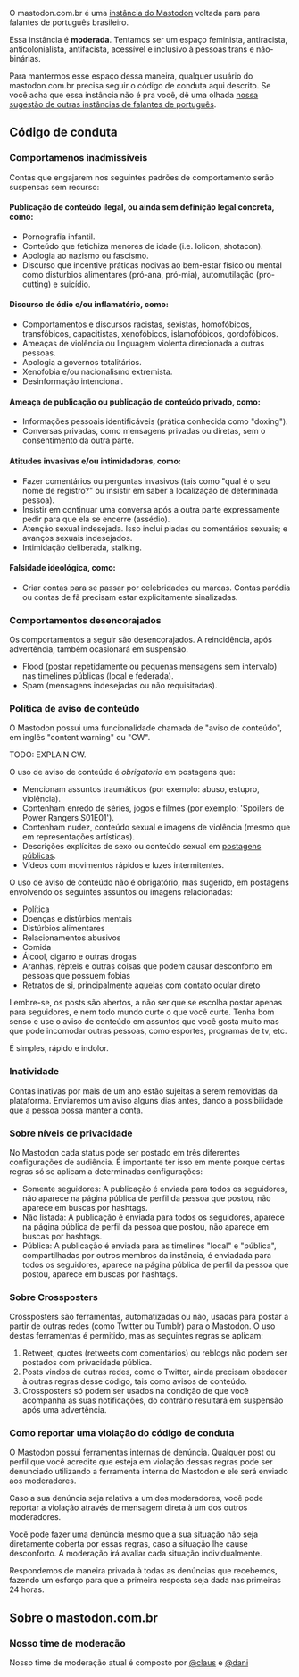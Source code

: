O mastodon.com.br é uma [instância do Mastodon](https://joinmastodon.org) voltada para para falantes de português brasileiro.

Essa instância é **moderada**. Tentamos ser um espaço feminista, antiracista, anticolonialista, antifacista, acessível e inclusivo à pessoas trans e não-binárias.

Para mantermos esse espaço dessa maneira, qualquer usuário do mastodon.com.br precisa seguir o código de conduta aqui descrito. Se você acha que essa instância não é pra você, dê uma olhada [nossa sugestão de outras instâncias de falantes de português](https://instances.social/list#lang=pt&allowed=&prohibited=nudity_nocw,pornography_nocw,spam,advertising,spoilers_nocw&users=).

## Código de conduta

### Comportamenos inadmissíveis

Contas que engajarem nos seguintes padrões de comportamento serão suspensas sem recurso:

#### Publicação de conteúdo ilegal, ou ainda sem definição legal concreta, como:

*   Pornografia infantil.
*   Conteúdo que fetichiza menores de idade (i.e. lolicon, shotacon).
*   Apologia ao nazismo ou fascismo.
*   Discurso que incentive práticas nocivas ao bem-estar fisico ou mental como disturbios alimentares (pró-ana, pró-mia), automutilação (pro-cutting) e suicídio.

#### Discurso de ódio e/ou inflamatório, como:

*   Comportamentos e discursos racistas, sexistas, homofóbicos, transfóbicos, capacitistas, xenofóbicos, islamofóbicos, gordofóbicos.
*   Ameaças de violência ou linguagem violenta direcionada a outras pessoas.
*   Apologia a governos totalitários.
*   Xenofobia e/ou nacionalismo extremista.
*   Desinformação intencional.

#### Ameaça de publicação ou publicação de conteúdo privado, como:

*   Informações pessoais identificáveis (prática conhecida como "doxing").
*   Conversas privadas, como mensagens privadas ou diretas, sem o consentimento da outra parte.

#### Atitudes invasivas e/ou intimidadoras, como:

*   Fazer comentários ou perguntas invasivos (tais como "qual é o seu nome de registro?" ou insistir em saber a localização de determinada pessoa).
*   Insistir em continuar uma conversa após a outra parte expressamente pedir para que ela se encerre (assédio).
*   Atenção sexual indesejada. Isso inclui piadas ou comentários sexuais; e avanços sexuais indesejados.
*   Intimidação deliberada, stalking.

#### Falsidade ideológica, como:

*   Criar contas para se passar por celebridades ou marcas. Contas paródia ou contas de fã precisam estar explicitamente sinalizadas.

### Comportamentos desencorajados

Os comportamentos a seguir são desencorajados. A reincidência, após advertência, também ocasionará em suspensão.

*   Flood (postar repetidamente ou pequenas mensagens sem intervalo) nas timelines públicas (local e federada).
*   Spam (mensagens indesejadas ou não requisitadas).

### Política de aviso de conteúdo

O Mastodon possui uma funcionalidade chamada de "aviso de conteúdo", em inglês "content warning" ou "CW".

TODO: EXPLAIN CW.

O uso de aviso de conteúdo é *obrigatorio* em postagens que:

*   Mencionam assuntos traumáticos (por exemplo: abuso, estupro, violência).
*   Contenham enredo de séries, jogos e filmes (por exemplo: 'Spoilers de Power Rangers S01E01').
*   Contenham nudez, conteúdo sexual e imagens de violência (mesmo que em representações artísticas).
*   Descrições explícitas de sexo ou conteúdo sexual em [postagens públicas](#privacidade).
*   Vídeos com movimentos rápidos e luzes intermitentes.

O uso de aviso de conteúdo não é obrigatório, mas sugerido, em postagens envolvendo os seguintes assuntos ou imagens relacionadas:

*   Política
*   Doenças e distúrbios mentais
*   Distúrbios alimentares
*   Relacionamentos abusivos
*   Comida
*   Álcool, cigarro e outras drogas
*   Aranhas, répteis e outras coisas que podem causar desconforto em pessoas que possuem fobias
*   Retratos de si, principalmente aquelas com contato ocular direto

Lembre-se, os posts são abertos, a não ser que se escolha postar apenas para seguidores, e nem todo mundo curte o que você curte. Tenha bom senso e use o aviso de conteúdo em assuntos que você gosta muito mas que pode incomodar outras pessoas, como esportes, programas de tv, etc.

É simples, rápido e indolor.

### Inatividade

Contas inativas por mais de um ano estão sujeitas a serem removidas da plataforma. Enviaremos um aviso alguns dias antes, dando a possibilidade que a pessoa possa manter a conta.

### Sobre níveis de privacidade

<a name="privacidade"></a>No Mastodon cada status pode ser postado em três diferentes configurações de audiência. É importante ter isso em mente porque certas regras só se aplicam a determinadas configurações:

*   Somente seguidores: A publicação é enviada para todos os seguidores, não aparece na página pública de perfil da pessoa que postou, não aparece em buscas por hashtags.
*   Não listada: A publicação é enviada para todos os seguidores, aparece na página pública de perfil da pessoa que postou, não aparece em buscas por hashtags.
*   Pública: A publicação é enviada para as timelines "local" e "pública", compartilhadas por outros membros da instância, é enviadada para todos os seguidores, aparece na página pública de perfil da pessoa que postou, aparece em buscas por hashtags.

### Sobre Crossposters

Crossposters são ferramentas, automatizadas ou não, usadas para postar a partir de outras redes (como Twitter ou Tumblr) para o Mastodon. O uso destas ferramentas é permitido, mas as seguintes regras se aplicam:

1.  Retweet, quotes (retweets com comentários) ou reblogs não podem ser postados com privacidade pública.
2.  Posts vindos de outras redes, como o Twitter, ainda precisam obedecer à outras regras desse código, tais como avisos de conteúdo.
3.  Crossposters só podem ser usados na condição de que você acompanha as suas notificações, do contrário resultará em suspensão após uma advertência.

### Como reportar uma violação do código de conduta

O Mastodon possui ferramentas internas de denúncia. Qualquer post ou perfil que você acredite que esteja em violação dessas regras pode ser denunciado utilizando a ferramenta interna do Mastodon e ele será enviado aos moderadores.

Caso a sua denúncia seja relativa a um dos moderadores, você pode reportar a violação através de mensagem direta à um dos outros moderadores.

Você pode fazer uma denúncia mesmo que a sua situação não seja diretamente coberta por essas regras, caso a situação lhe cause desconforto. A moderação irá avaliar cada situação individualmente.

Respondemos de maneira privada à todas as denúncias que recebemos, fazendo um esforço para que a primeira resposta seja dada nas primeiras 24 horas.

## Sobre o mastodon.com.br

### Nosso time de moderação

Nosso time de moderação atual é composto por
[@<span>claus</span>](https://mastodon.com.br/@claus) e
[@<span>dani</span>](https://mastodon.com.br/@Dani)
